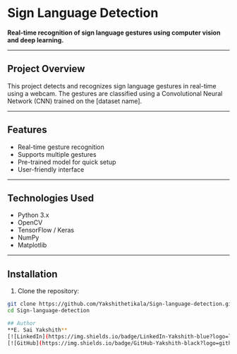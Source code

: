 # Sign Language Detection

**Real-time recognition of sign language gestures using computer vision and deep learning.**

---


## Project Overview
This project detects and recognizes sign language gestures in real-time using a webcam. The gestures are classified using a Convolutional Neural Network (CNN) trained on the [dataset name].

---

## Features
- Real-time gesture recognition
- Supports multiple gestures
- Pre-trained model for quick setup
- User-friendly interface

---

## Technologies Used
- Python 3.x
- OpenCV
- TensorFlow / Keras
- NumPy
- Matplotlib

---

## Installation

1. Clone the repository:

```bash
git clone https://github.com/Yakshithetikala/Sign-language-detection.git
cd Sign-language-detection

## Author
**E. Sai Yakshith**  
[![LinkedIn](https://img.shields.io/badge/LinkedIn-Yakshith-blue?logo=linkedin)](https://www.linkedin.com/in/yakshithetikala)
[![GitHub](https://img.shields.io/badge/GitHub-Yakshith-black?logo=github)](https://github.com/Yakshithetikala)


